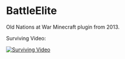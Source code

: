 # BattleElite
Old Nations at War Minecraft plugin from 2013.

Surviving Video:

[![Surviving Video](https://img.youtube.com/vi/jhF5QHjcQi4/0.jpg)](https://www.youtube.com/watch?v=jhF5QHjcQi4)
